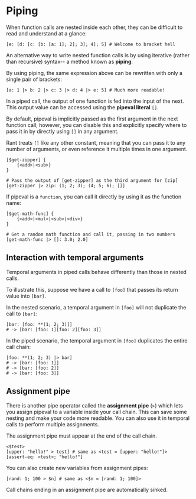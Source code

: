 # Piping

When function calls are nested inside each other, they can be difficult to read and understand at a glance:

```rant
[e: [d: [c: [b: [a: 1]; 2]; 3]; 4]; 5] # Welcome to bracket hell
```

An alternative way to write nested function calls is by using iterative (rather than recursive) syntax-- a method known as **piping**.

By using piping, the same expression above can be rewritten with only a single pair of brackets:

```rant
[a: 1 |> b: 2 |> c: 3 |> d: 4 |> e: 5] # Much more readable!
```

In a piped call, the output of one function is fed into the input of the next. 
This output value can be accessed using the **pipeval literal** `[]`. 

By default, pipeval is implicitly passed as the first argument in the next function call;
however, you can disable this and explicitly specify where to pass it in by directly using `[]` in any argument.

Rant treats `[]` like any other constant, meaning that you can pass it to any number of arguments, 
or even reference it multiple times in one argument.

```rant
[$get-zipper] {
    {<add>|<sub>}
}

# Pass the output of [get-zipper] as the third argument for [zip]
[get-zipper |> zip: (1; 2; 3); (4; 5; 6); []]
```

If pipeval is a `function`, you can call it directly by using it as the function name:

```rant
[$get-math-func] {
    {<add>|<mul>|<sub>|<div>}
}

# Get a random math function and call it, passing in two numbers
[get-math-func |> []: 3.0; 2.0]
```

## Interaction with temporal arguments

Temporal arguments in piped calls behave differently than those in nested calls.

To illustrate this, suppose we have a call to `[foo]` that passes its return value into `[bar]`.

In the nested scenario, a temporal argument in `[foo]` will not duplicate the call to `[bar]`:

```rant
[bar: [foo: **(1; 2; 3)]]
# -> [bar: [foo: 1][foo: 2][foo: 3]]
```

In the piped scenario, the temporal argument in `[foo]` duplicates the entire call chain:

```rant
[foo: **(1; 2; 3) |> bar]
# -> [bar: [foo: 1]]
# -> [bar: [foo: 2]]
# -> [bar: [foo: 3]]
```

## Assignment pipe

There is another pipe operator called the **assignment pipe** (`>`) which lets you assign pipeval to a variable inside your call chain.
This can save some nesting and make your code more readable. You can also use it in temporal calls to perform multiple assignments.

The assignment pipe must appear at the end of the call chain.

```rant
<$test>
[upper: "hello!" > test] # same as <test = [upper: "hello!"]>
[assert-eq: <test>; "hello!"]
```

You can also create new variables from assignment pipes:
```rant
[rand: 1; 100 > $n] # same as <$n = [rand: 1; 100]>
```

Call chains ending in an assignment pipe are automatically sinked.
